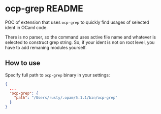 # ocp-grep README

POC of extension that uses `ocp-grep` to quickly find usages of selected ident in OCaml code.

There is no parser, so the command uses active file name and whatever is selected to construct grep string. So, if your ident is not on root level, you have to add remaning modules yourself.


## How to use

Specify full path to `ocp-grep` binary in your settings:

```json
{
  ...
  "ocp-grep": {
    "path": "/Users/rusty/.opam/5.1.1/bin/ocp-grep"
  }
}
```
